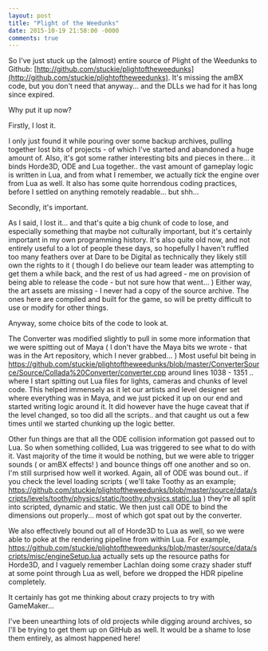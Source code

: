 ```yaml
---
layout: post
title: "Plight of the Weedunks"
date: 2015-10-19 21:50:00 -0000
comments: true
---
```


So I've just stuck up the (almost) entire source of Plight of the Weedunks to Github: [http://github.com/stuckie/plightoftheweedunks](http://github.com/stuckie/plightoftheweedunks).
It's missing the amBX code, but you don't need that anyway... and the DLLs we had for it has long since expired.

Why put it up now?

Firstly, I lost it.

I only just found it while pouring over some backup archives, pulling together lost bits of projects - of which I've started and abandoned a huge amount of.
Also, it's got some rather interesting bits and pieces in there... it binds Horde3D, ODE and Lua together.. the vast amount of gameplay logic is written in Lua, and from what I remember, we actually *tick* the engine over from Lua as well.
It also has some quite horrendous coding practices, before I settled on anything remotely readable... but shh...

Secondly, it's important.

As I said, I lost it... and that's quite a big chunk of code to lose, and especially something that maybe not culturally important, but it's certainly important in my own programming history.
It's also quite old now, and not entirely useful to a lot of people these days, so hopefully I haven't ruffled too many feathers over at Dare to be Digital as technically they likely still own the rights to it ( though I do believe our team leader was attempting to get them a while back, and the rest of us had agreed - me on provision of being able to release the code - but not sure how that went... )
Either way, the art assets are missing - I never had a copy of the source archive. The ones here are compiled and built for the game, so will be pretty difficult to use or modify for other things.

Anyway, some choice bits of the code to look at.

The Converter was modified slightly to pull in some more information that we were spitting out of Maya ( I don't have the Maya bits we wrote - that was in the Art repository, which I never grabbed... )
Most useful bit being in https://github.com/stuckie/plightoftheweedunks/blob/master/ConverterSource/Source/Collada%20Converter/converter.cpp around lines 1038 - 1351 .. where I start spitting out Lua files for lights, cameras and chunks of level code.
This helped immensely as it let our artists and level designer set where everything was in Maya, and we just picked it up on our end and started writing logic around it.
It did however have the huge caveat that if the level changed, so too did all the scripts.. and that caught us out a few times until we started chunking up the logic better.

Other fun things are that all the ODE collision information got passed out to Lua.
So when something collided, Lua was triggered to see what to do with it.
Vast majority of the time it would be nothing, but we were able to trigger sounds ( or amBX effects! ) and bounce things off one another and so on.
I'm still surprised how well it worked.
Again, all of ODE was bound out.. if you check the level loading scripts ( we'll take Toothy as an example; https://github.com/stuckie/plightoftheweedunks/blob/master/source/data/scripts/levels/toothy/physics/static/toothy.physics.static.lua ) they're all split into scripted, dynamic and static.
We then just call ODE to bind the dimensions out properly... most of which got spat out by the converter.

We also effectively bound out all of Horde3D to Lua as well, so we were able to poke at the rendering pipeline from within Lua.
For example, https://github.com/stuckie/plightoftheweedunks/blob/master/source/data/scripts/misc/engineSetup.lua actually sets up the resource paths for Horde3D, and I vaguely remember Lachlan doing some crazy shader stuff at some point through Lua as well, before we dropped the HDR pipeline completely.

It certainly has got me thinking about crazy projects to try with GameMaker...


I've been unearthing lots of old projects while digging around archives, so I'll be trying to get them up on GitHub as well.
It would be a shame to lose them entirely, as almost happened here!